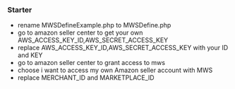 ### Starter
* rename MWSDefineExample.php to MWSDefine.php
* go to amazon seller center to get your own AWS_ACCESS_KEY_ID,AWS_SECRET_ACCESS_KEY
* replace AWS_ACCESS_KEY_ID,AWS_SECRET_ACCESS_KEY with your ID and KEY
* go to amazon seller center to grant access to mws
* choose i want to access my own Amazon seller account with MWS
* replace MERCHANT_ID and MARKETPLACE_ID
